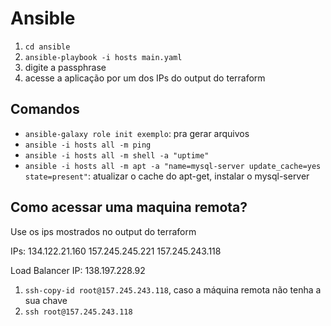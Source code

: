 # Ansible

1. `cd ansible`
1. `ansible-playbook -i hosts main.yaml`
1. digite a passphrase
1. acesse a aplicação por um dos IPs do output do terraform

## Comandos

- `ansible-galaxy role init exemplo`: pra gerar arquivos
- `ansible -i hosts all -m ping`
- `ansible -i hosts all -m shell -a "uptime"`
- `ansible -i hosts all -m apt -a "name=mysql-server update_cache=yes state=present"`: atualizar o cache do apt-get, instalar o mysql-server

## Como acessar uma maquina remota?

Use os ips mostrados no output do terraform

IPs:
  134.122.21.160
  157.245.245.221
  157.245.243.118

Load Balancer IP:
   138.197.228.92

1. `ssh-copy-id root@157.245.243.118`, caso a máquina remota não tenha a sua chave
1. `ssh root@157.245.243.118`
